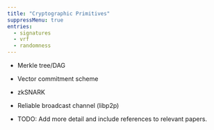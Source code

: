 ```yaml
---
title: "Cryptographic Primitives"
suppressMenu: true
entries:
  - signatures
  - vrf
  - randomness
---
```


  - Merkle tree/DAG
  - Vector commitment scheme
  - zkSNARK
  - Reliable broadcast channel (libp2p)


- TODO: Add more detail and include references to relevant papers.